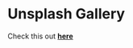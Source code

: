 # Unsplash Gallery
Check this out **[here](https://lexprom.github.io/unsplash-gallery/public/index.html)**
